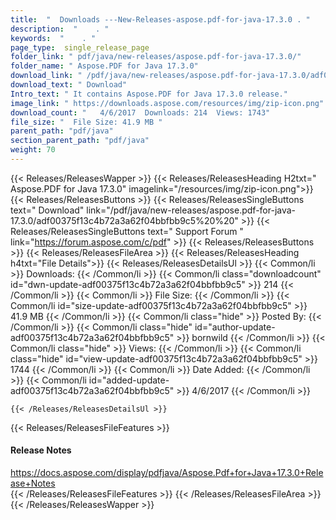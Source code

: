 ```yaml
---
title:  "  Downloads ---New-Releases-aspose.pdf-for-java-17.3.0 . " 
description:  "    . " 
keywords:  "    . " 
page_type:  single_release_page
folder_link: " pdf/java/new-releases/aspose.pdf-for-java-17.3.0/"
folder_name: " Aspose.PDF for Java 17.3.0"
download_link: " /pdf/java/new-releases/aspose.pdf-for-java-17.3.0/adf00375f13c4b72a3a62f04bbfbb9c5"
download_text: " Download"
Intro_text: " It contains Aspose.PDF for Java 17.3.0 release."
image_link: " https://downloads.aspose.com/resources/img/zip-icon.png"
download_count: "   4/6/2017  Downloads: 214  Views: 1743"
file_size: "  File Size: 41.9 MB "
parent_path: "pdf/java"
section_parent_path: "pdf/java"
weight: 70 
---
```


{{< Releases/ReleasesWapper >}}
  {{< Releases/ReleasesHeading H2txt=" Aspose.PDF for Java 17.3.0" imagelink="/resources/img/zip-icon.png">}}
  {{< Releases/ReleasesButtons >}}
    {{< Releases/ReleasesSingleButtons text=" Download" link="/pdf/java/new-releases/aspose.pdf-for-java-17.3.0/adf00375f13c4b72a3a62f04bbfbb9c5%20%20" >}}
    {{< Releases/ReleasesSingleButtons text=" Support Forum " link="https://forum.aspose.com/c/pdf" >}}
  {{< Releases/ReleasesButtons >}}
  {{< Releases/ReleasesFileArea >}}
    {{< Releases/ReleasesHeading h4txt="File Details">}}
    {{< Releases/ReleasesDetailsUl >}}
            {{< Common/li  >}} Downloads: {{< /Common/li >}} 
      {{< Common/li class="downloadcount" id="dwn-update-adf00375f13c4b72a3a62f04bbfbb9c5" >}} 214 {{< /Common/li >}} 
      {{< Common/li  >}} File Size: {{< /Common/li >}} 
      {{< Common/li id="size-update-adf00375f13c4b72a3a62f04bbfbb9c5" >}} 41.9 MB {{< /Common/li >}} 
      {{< Common/li  class="hide" >}} Posted By: {{< /Common/li >}} 
      {{< Common/li class="hide" id="author-update-adf00375f13c4b72a3a62f04bbfbb9c5" >}} bornwild {{< /Common/li >}} 
      {{< Common/li class="hide"  >}} Views: {{< /Common/li >}} 
      {{< Common/li class="hide" id="view-update-adf00375f13c4b72a3a62f04bbfbb9c5" >}} 1744 {{< /Common/li >}} 
      {{< Common/li  >}} Date Added: {{< /Common/li >}} 
      {{< Common/li id="added-update-adf00375f13c4b72a3a62f04bbfbb9c5" >}} 4/6/2017 {{< /Common/li >}} 

    {{< /Releases/ReleasesDetailsUl >}}

  {{< Releases/ReleasesFileFeatures >}}
      <h4>Release Notes</h4><div><a href="https://docs.aspose.com/display/pdfjava/Aspose.Pdf+for+Java+17.3.0+Release+Notes">https://docs.aspose.com/display/pdfjava/Aspose.Pdf+for+Java+17.3.0+Release+Notes</a></div>
  {{< /Releases/ReleasesFileFeatures >}}
 {{< /Releases/ReleasesFileArea >}}
{{< /Releases/ReleasesWapper >}}



